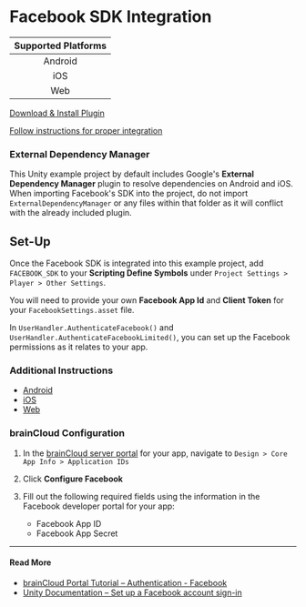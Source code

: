 # Facebook SDK Integration

| Supported Platforms |
| :-----------------: |
| Android             |
| iOS                 |
| Web                 |

[Download & Install Plugin](https://developers.facebook.com/docs/unity/)

[Follow instructions for proper integration](https://developers.facebook.com/docs/unity/gettingstarted)

### External Dependency Manager

This Unity example project by default includes Google's **External Dependency Manager** plugin to resolve dependencies on Android and iOS. When importing Facebook's SDK into the project, do not import `ExternalDependencyManager` or any files within that folder as it will conflict with the already included plugin.

## Set-Up

Once the Facebook SDK is integrated into this example project, add `FACEBOOK_SDK` to your **Scripting Define Symbols** under `Project Settings > Player > Other Settings`.

You will need to provide your own **Facebook App Id** and **Client Token** for your `FacebookSettings.asset` file.

In `UserHandler.AuthenticateFacebook()` and `UserHandler.AuthenticateFacebookLimited()`, you can set up the Facebook permissions as it relates to your app.

### Additional Instructions

- [Android](https://developers.facebook.com/docs/unity/getting-started/android)
- [iOS](https://developers.facebook.com/docs/unity/getting-started/ios)
- [Web](https://developers.facebook.com/docs/unity/getting-started/canvas)

### brainCloud Configuration

1. In the [brainCloud server portal](https://portal.braincloudservers.com/) for your app, navigate to `Design > Core App Info > Application IDs`

2. Click **Configure Facebook**

3. Fill out the following required fields using the information in the Facebook developer portal for your app:
    - Facebook App ID
    - Facebook App Secret

---

#### Read More

- [brainCloud Portal Tutorial – Authentication - Facebook](https://getbraincloud.com/apidocs/portal-usage/basic-configuration-facebook/)
- [Unity Documentation – Set up a Facebook account sign-in](https://docs.unity.com/authentication/en/manual/set-up-facebook-signin)
